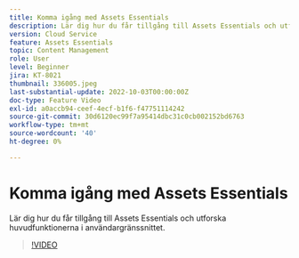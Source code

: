```yaml
---
title: Komma igång med Assets Essentials
description: Lär dig hur du får tillgång till Assets Essentials och utforska de viktigaste aspekterna i användargränssnittet.
version: Cloud Service
feature: Assets Essentials
topic: Content Management
role: User
level: Beginner
jira: KT-8021
thumbnail: 336005.jpeg
last-substantial-update: 2022-10-03T00:00:00Z
doc-type: Feature Video
exl-id: a0accb94-ceef-4ecf-b1f6-f47751114242
source-git-commit: 30d6120ec99f7a95414dbc31c0cb002152bd6763
workflow-type: tm+mt
source-wordcount: '40'
ht-degree: 0%

---
```


# Komma igång med Assets Essentials

Lär dig hur du får tillgång till Assets Essentials och utforska huvudfunktionerna i användargränssnittet.

>[!VIDEO](https://video.tv.adobe.com/v/336005?quality=12&learn=on)
